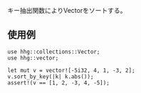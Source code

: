 キー抽出関数によりVectorをソートする。

## 使用例

```
use hhg::collections::Vector;
use hhg::vector;

let mut v = vector![-5i32, 4, 1, -3, 2];
v.sort_by_key(|k| k.abs());
assert!(v == [1, 2, -3, 4, -5]);
```
